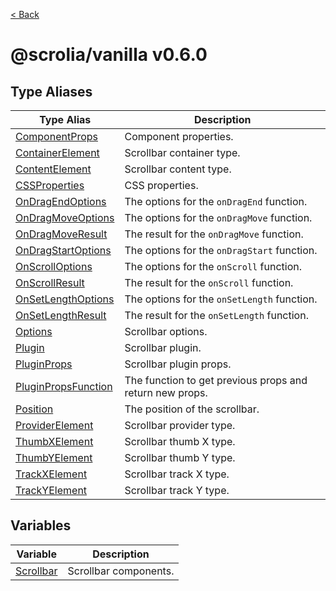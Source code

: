 [< Back](../README.md)

# @scrolia/vanilla v0.6.0

## Type Aliases

| Type Alias | Description |
| ------ | ------ |
| [ComponentProps](type-aliases/ComponentProps.md) | Component properties. |
| [ContainerElement](type-aliases/ContainerElement.md) | Scrollbar container type. |
| [ContentElement](type-aliases/ContentElement.md) | Scrollbar content type. |
| [CSSProperties](type-aliases/CSSProperties.md) | CSS properties. |
| [OnDragEndOptions](type-aliases/OnDragEndOptions.md) | The options for the `onDragEnd` function. |
| [OnDragMoveOptions](type-aliases/OnDragMoveOptions.md) | The options for the `onDragMove` function. |
| [OnDragMoveResult](type-aliases/OnDragMoveResult.md) | The result for the `onDragMove` function. |
| [OnDragStartOptions](type-aliases/OnDragStartOptions.md) | The options for the `onDragStart` function. |
| [OnScrollOptions](type-aliases/OnScrollOptions.md) | The options for the `onScroll` function. |
| [OnScrollResult](type-aliases/OnScrollResult.md) | The result for the `onScroll` function. |
| [OnSetLengthOptions](type-aliases/OnSetLengthOptions.md) | The options for the `onSetLength` function. |
| [OnSetLengthResult](type-aliases/OnSetLengthResult.md) | The result for the `onSetLength` function. |
| [Options](type-aliases/Options.md) | Scrollbar options. |
| [Plugin](type-aliases/Plugin.md) | Scrollbar plugin. |
| [PluginProps](type-aliases/PluginProps.md) | Scrollbar plugin props. |
| [PluginPropsFunction](type-aliases/PluginPropsFunction.md) | The function to get previous props and return new props. |
| [Position](type-aliases/Position.md) | The position of the scrollbar. |
| [ProviderElement](type-aliases/ProviderElement.md) | Scrollbar provider type. |
| [ThumbXElement](type-aliases/ThumbXElement.md) | Scrollbar thumb X type. |
| [ThumbYElement](type-aliases/ThumbYElement.md) | Scrollbar thumb Y type. |
| [TrackXElement](type-aliases/TrackXElement.md) | Scrollbar track X type. |
| [TrackYElement](type-aliases/TrackYElement.md) | Scrollbar track Y type. |

## Variables

| Variable | Description |
| ------ | ------ |
| [Scrollbar](variables/Scrollbar.md) | Scrollbar components. |
